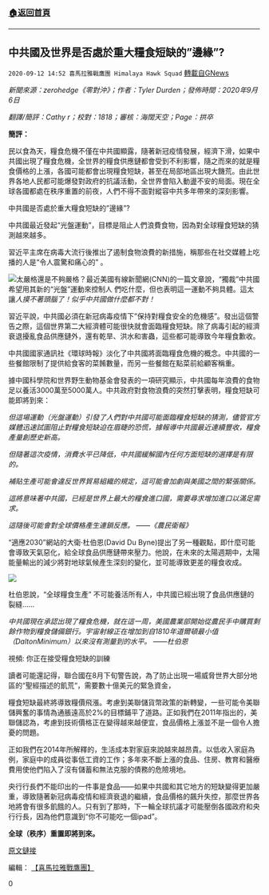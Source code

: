 ###  [:house:返回首頁](https://github.com/ourhimalayas/txt)
---

## 中共國及世界是否處於重大糧食短缺的&#8221;邊緣&#8221;?
`2020-09-12 14:52 喜馬拉雅戰鷹團 Himalaya Hawk Squad` [轉載自GNews](https://gnews.org/zh-hant/350892/)

*新聞來源：zerohedge《零對沖》；作者：Tyler Durden；發佈時間：2020年9月6日*

*翻譯/簡評：Cathy r；校對：1818；審核：海闊天空；Page：拱卒*

**簡評：**

民以食為天，糧食危機不僅在中共國顯露，隨著新冠疫情發展，經濟下滑，如果中共國出現了糧食危機，全世界的糧食供應鏈都會受到不利影響，隨之而來的就是糧食價格的上漲，各國可能都會出現糧食短缺，甚至在局部地區出現大饑荒。由此世界各地人民都可能爆發對政府的抗議活動，全世界會陷入動盪不安的局面。現在全球各國都處在秩序重置的前夜，人們不得不面對縱容中共多年帶來的深刻影響。

中共國是否處於重大糧食短缺的”邊緣”?

中共國最近發起“光盤運動”，目標是阻止人們浪費食物，因為對全球糧食短缺的猜測越來越多。

習近平主席在病毒大流行後推出了遏制食物浪費的新措施，稱那些在社交媒體上吃播的人是“令人震驚和痛心的” 。

![](https://spark.adobe.com/page/IZtH0HZf5gZk9/images/7c1b3ff2-f945-47ef-aef5-24c366b492ae.jpg?asset_id=22c31915-3fc0-491a-afb9-59e9502b707b&amp;img_etag=%227ff68b7c368645309e0e3dd7d3465122%22&amp;size=2560)太嚴格還是不夠嚴格？最近美國有線新聞網(CNN)的一篇文章說，“獨裁”中共國希望用其新的“光盤”運動來控制人 們吃什麼，但也表明這一運動不夠具體。這太讓*人摸不著頭腦了！似乎中共國做什麼都不對！*

習近平說，中共國必須在新冠病毒疫情下”保持對糧食安全的危機感”。發出這個警告之際，這個世界第二大經濟體可能很快就會面臨糧食短缺。除了病毒引起的經濟衰退擾亂食品供應鏈外，還有乾旱、洪水和害蟲，這些都可能導致今年糧食歉收。

中共國國家通訊社《環球時報》淡化了中共國將面臨糧食危機的概念。中共國的一些餐館限制了提供給食客的菜餚數量，而另一些餐館在點菜前給顧客稱重。



據中國科學院和世界野生動物基金會發表的一項研究顯示，中共國每年浪費的食物足以養活3000萬至5000萬人。中共政府對食物浪費的突然打擊表明，糧食短缺可能即將到來：

*但這場運動（光盤運動）引發了人們對中共國可能面臨糧食短缺的猜測，儘管官方媒體迅速試圖阻止對糧食短缺迫在眉睫的恐慌，據報導中共國最近連續豐收，糧食產量創歷史新高。*

*但隨著這次疫情，消費水平已降低，中共國緩解國內任何方面短缺的選擇是有限的。*

*補貼生產可能會違反世界貿易組織的規定，這可能會加劇與美國之間的緊張關係。*

*這將意味著中共國，已經是世界上最大的糧食進口國，需要尋求增加進口以滿足需求。*

*這隨後可能會對全球價格產生連鎖反應。 ——《農民衛報》*

“適應2030”網站的大衛·杜伯恩(David Du Byne)提出了另一種觀點，即什麼可能會導致天氣惡化，給全球食品供應鏈帶來壓力。他說，在未來的太陽週期中，太陽能量輸出的減少將對地球氣候產生深刻的變化，並可能導致更差的糧食收成。

![](https://spark.adobe.com/page/IZtH0HZf5gZk9/images/0b7eafa1-1704-4a30-a85c-e0f5e28d875d.png?asset_id=ab5660e4-0034-49b9-867a-c9a2975f01c5&amp;img_etag=%224db5c19dbee9b008e702c499717b871b%22&amp;size=2560)

杜伯恩說，“全球糧食生產” 不可能養活所有人，中共國已經出現了食品供應鏈的裂縫……

*中共國現在承認出現了糧食危機，就在這一周，美國農業部開始從農民手中購買剩餘作物到糧食儲備銀行。宇宙射線正在增加到自1810年道爾頓最小值（DaltonMinimum）以來沒有測量到的水平。 ——杜伯恩*

視頻: 你正在接受糧食短缺的訓練



讀者可能還記得，聯合國在8月下旬警告說，為了防止出現一場威脅世界大部分地區的“聖經描述的飢荒“，需要數十億美元的緊急資金，

糧食短缺最終將導致糧價飛漲。考慮到美聯儲貨幣政策的新轉變，一些可能令美聯儲興奮的事情為通脹遠高於2%的目標鋪平了道路。正如我們在2011年指出的，美聯儲認為，考慮到技術價格正在變得越來越便宜，食品價格上漲並不是一個令人擔憂的問題。

正如我們在2014年所解釋的，生活成本對家庭來說越來越昂貴。以低收入家庭為例，家庭中的成員從事低工資的工作；多年來不斷上漲的食品、住房、教育和醫療費用使他們陷入了沒有儲蓄和無法克服的債務的危險境地。

央行行長們不能印出的一件事是食品——如果中共國和其它地方的短缺變得更加嚴重，導致隨著新冠病毒疫情和經濟衰退的繼續，食品價格的飆升失控，那麼世界各地將會有很多飢餓的人。只有到了那時，下一輪全球抗議才可能壓倒各國政府和央行行長，因為他們意識到“你不可能吃一個ipad”。

**全球（秩序）重置即將到來。**

[原文鏈接](https://www.zerohedge.com/commodities/china-brink-major-food-shortage)

編輯： [【喜馬拉雅戰鷹團】](https://spark.adobe.com/page/IZtH0HZf5gZk9/)

0
